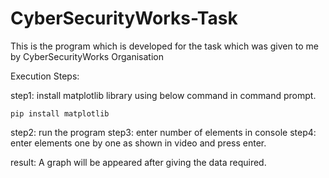 # CyberSecurityWorks-Task
This is the program which is developed for the task which was given to me by CyberSecurityWorks Organisation

Execution Steps:

step1: install matplotlib library using below command in command prompt.
	
	pip install matplotlib

step2: run the program
step3: enter number of elements in console
step4: enter elements one by one as shown in video and press enter.

result: A graph will be appeared after giving the data required.
